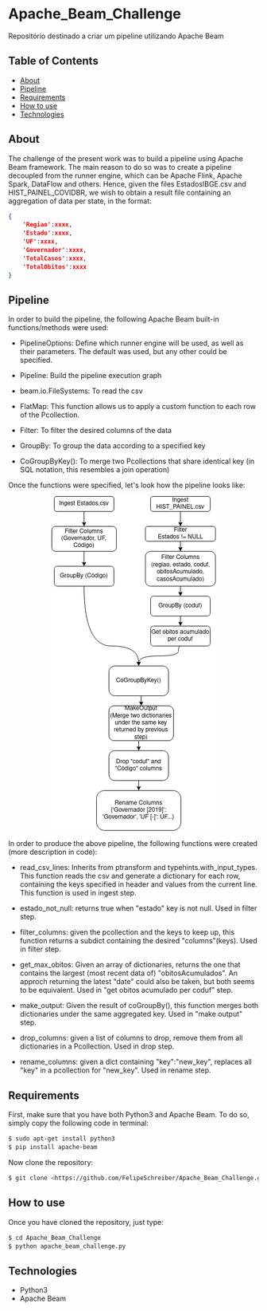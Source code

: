 # Apache_Beam_Challenge
Repositório destinado a criar um pipeline utilizando Apache Beam
## Table of Contents
<!--ts-->
- [About](#about)
- [Pipeline](#pipeline)
- [Requirements](#requirements)
- [How to use](#how-to-use)
- [Technologies](#technologies)
<!--te-->

## About
The challenge of the present work was to build a pipeline using Apache Beam framework. The main reason to do so was to create a pipeline decoupled from the runner engine, which can be Apache Flink, Apache Spark, DataFlow and others. Hence, given the files EstadosIBGE.csv and HIST_PAINEL_COVIDBR, we wish to obtain a result file containing an aggregation of data per state, in the format:

```json
{
    'Regiao':xxxx,
    'Estado':xxxx,
    'UF':xxxx,
    'Governador':xxxx,
    'TotalCasos':xxxx,
    'TotalObitos':xxxx
}    
```

## Pipeline

In order to build the pipeline, the following Apache Beam built-in functions/methods were used:
- PipelineOptions: Define which runner engine will be used, as well as their parameters. The default was used, but any other could be specified.

- Pipeline: Build the pipeline execution graph

- beam.io.FileSystems: To read the csv

- FlatMap: This function allows us to apply a custom function to each row of the Pcollection.

- Filter: To filter the desired columns of the data

- GroupBy: To group the data according to a specified key

- CoGroupByKey(): To merge two Pcollections that share identical key (in SQL notation, this resembles a join operation)

Once the functions were specified, let's look how the pipeline looks like:
<p align="center">
    <img src="https://github.com/FelipeSchreiber/Apache_Beam_Challenge/blob/main/HURB_BEAM.drawio.png?raw=true"/>
</p>

In order to produce the above pipeline, the following functions were created (more description in code):
- read\_csv\_lines: Inherits from ptransform and typehints.with_input_types. This function reads the csv and generate a dictionary for each row, containing the keys specified in header and values from the current line. This function is used in ingest step.

- estado_not_null: returns true when "estado" key is not null. Used in filter step.

- filter_columns: given the pcollection and the keys to keep up, this function returns a subdict containing the desired "columns"(keys). Used in filter step.

- get_max_obitos: Given an array of dictionaries, returns the one that contains the largest (most recent data of) "obitosAcumulados". An approch returning the latest "date" could also be taken, but both seems to be equivalent. Used in "get obitos acumulado per coduf" step.

- make_output: Given the result of coGroupBy(), this function merges both dictionaries under the same aggregated key. Used in "make output" step.

- drop_columns: given a list of columns to drop, remove them from all dictionaries in a Pcollection. Used in drop step.

- rename_columns: given a dict containing "key":"new_key", replaces all "key" in a pcollection for "new_key". Used in rename step.

## Requirements
First, make sure that you have both Python3 and Apache Beam. To do so, simply copy the following code in terminal:
```bash
$ sudo apt-get install python3
$ pip install apache-beam
```
Now clone the repository:
```bash
$ git clone <https://github.com/FelipeSchreiber/Apache_Beam_Challenge.git>
```

## How to use
Once you have cloned the repository, just type:
```bash
$ cd Apache_Beam_Challenge
$ python apache_beam_challenge.py
```
## Technologies
- Python3
- Apache Beam
